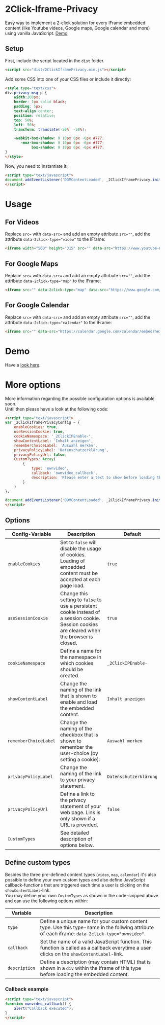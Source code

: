 # 2Click-Iframe-Privacy
Easy way to implement a 2-click solution for every IFrame embedded content (like Youtube videos, Google maps, Google calendar and more) using vanilla JavaScript.
[Demo](https://01-scripts.github.io/2Click-Iframe-Privacy/)

## Setup

First, include the script located in the `dist` folder.

```html
<script src="dist/2ClickIframePrivacy.min.js"></script>
```

Add some CSS into one of your CSS files or include it directly:

```html
<style type="text/css">
div.privacy-msg p {
    width:200px;
    border: 1px solid black;
    padding: 5px;
    text-align:center;
    position: relative;
    top: 50%;
    left: 50%;
    transform: translate(-50%, -50%);

    -webkit-box-shadow: 0 10px 6px -6px #777;
       -moz-box-shadow: 0 10px 6px -6px #777;
            box-shadow: 0 10px 6px -6px #777;
}
</style>
```

Now, you need to instantiate it:

```html
<script type="text/javascript">
document.addEventListener('DOMContentLoaded', _2ClickIframePrivacy.init(''));
</script>
```

# Usage

## For Videos

Replace `src=` with `data-src=` and add an empty attribute `src=""`, add the attribute `data-2click-type="video"` to the IFrame:

```html
<iframe width="560" height="315" src="" data-src="https://www.youtube-nocookie.com/embed/oHg5SJYRHA0" data-2click-type="video" frameborder="0" allow="autoplay; encrypted-media" allowfullscreen></iframe>
```

## For Google Maps

Replace `src=` with `data-src=` and add an empty attribute `src=""`, add the attribute `data-2click-type="map"` to the IFrame:

```html
<iframe src="" data-2click-type="map" data-src="https://www.google.com/maps/embed?pb=!1m14!1m12!1m3!1d2684819.3977904147!2d11.4079934!3d48.91741285!2m3!1f0!2f0!3f0!3m2!1i1024!2i768!4f13.1!5e0!3m2!1sde!2sde!4v1526416354209" width="600" height="450" frameborder="0" style="border:0" allowfullscreen></iframe>
```

## For Google Calendar

Replace `src=` with `data-src=` and add an empty attribute `src=""`, add the attribute `data-2click-type="calendar"` to the IFrame:

```html
<iframe src="" data-src="https://calendar.google.com/calendar/embed?height=600&amp;wkst=1&amp;bgcolor=%23FFFFFF&amp;src=r0i0in591m4os0150vjhohmjj8%40group.calendar.google.com&amp;color=%235229A3&amp;ctz=Europe%2FBerlin" data-2click-type="calendar" style="border: 0" width="800" height="600" frameborder="0" scrolling="no"></iframe>
```

# Demo

Have a [look here](https://01-scripts.github.io/2Click-Iframe-Privacy/demo.html).

# More options

More information regarding the possible configuration options is available soon.  
Until then please have a look at the following code:

```html
<script type="text/javascript">
var _2ClickIframePrivacyConfig = {
    enableCookies: true,
    useSessionCookie: true,
    cookieNamespace: '_2ClickIPEnable-',
    showContentLabel: 'Inhalt anzeigen',
    rememberChoiceLabel: 'Auswahl merken',
    privacyPolicyLabel: 'Datenschutzerklärung',
    privacyPolicyUrl: false,
    CustomTypes: Array(
        {
            type: 'ownvideo',
            callback: 'ownvideo_callback',
            description: 'Please enter a text to show before loading the content<br />'
        }
    )
};

document.addEventListener('DOMContentLoaded', _2ClickIframePrivacy.init(_2ClickIframePrivacyConfig));
</script>
```

## Options

| Config-Variable         | Description | Default |
|-------------------------|-------------|---------|
| `enableCookies` | Set to `false` will disable the usage of cookies. Loading of embedded content must be accepted at each page load.  | `true` |
| `useSessionCookie` | Change this setting to `false` to use a persistent cookie instead of a session cookie. Session cookies are cleared when the browser is closed.  | `true` |
| `cookieNamespace` | Define a name for the namespace in which cookies should be created. | `_2ClickIPEnable-` |
| `showContentLabel` | Change the naming of the link that is shown to enable and load the embedded content. | `Inhalt anzeigen` |
| `rememberChoiceLabel` | Change the naming of the checkbox that is shown to remember the user-choice (by setting a cookie). | `Auswahl merken` |
| `privacyPolicyLabel` | Change the naming of the link to your privacy statement. | `Datenschutzerklärung` |
| `privacyPolicyUrl` | Define a link to the privacy statement of your web page. Link is only shown if a URL is provided. | `false` |
| `CustomTypes` | See detailed description of options below. |  |

## Define custom types

Besides the three pre-defined content types (`video`, `map`, `calendar`) it's also possible to define your own custom types and also define
JavaScript callback-functions that are triggered each time a user is clicking on the `showContentLabel`-link.  
You may define your own `CustomTypes` as shown in the code-snipped above and can use the following options within:

| Variable         | Description |
|------------------|-------------|
| `type` | Define a unique name for your custom content type. Use this type-name in the follwing attribute of each iframe: `data-2click-type="ownvideo"`. |
| `callback` | Set the name of a valid JavaScript function. This function is called as a callback everytime a user clicks on the `showContentLabel`-link. |
| `description` | Define a description (may contain HTML) that is shown in a `div` within the iframe of this type before loading the embedded content. |

### Callback example

```html
<script type="text/javascript">
function ownvideo_callback() {
    alert("Callback executed");
}
</script>
```